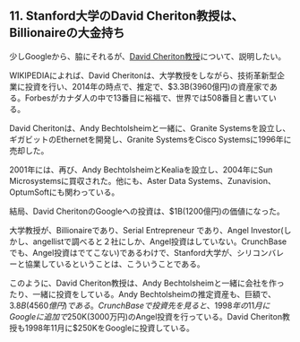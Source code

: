 ## 11. Stanford大学のDavid Cheriton教授は、Billionaireの大金持ち

少しGoogleから、脇にそれるが、[David Cheriton教授](https://en.wikipedia.org/wiki/David_Cheriton)について、説明したい。

WIKIPEDIAによれば、David Cheritonは、大学教授をしながら、技術革新型企業に投資を行い、2014年の時点で、推定で、$3.3B(3960億円)の資産家である。Forbesがカナダ人の中で13番目に裕福で、世界では508番目と書いている。

David Cheritonは、Andy Bechtolsheimと一緒に、Granite Systemsを設立し、ギガビットのEthernetを開発し、Granite SystemsをCisco Systemsに1996年に売却した。

2001年には、再び、Andy BechtolsheimとKealiaを設立し、2004年にSun Microsystemsに買収された。他にも、Aster Data Systems、Zunavision、OptumSoftにも関わっている。

結局、David CheritonのGoogleへの投資は、$1B(1200億円)の価値になった。

大学教授が、Billionaireであり、Serial Entrepreneur であり、Angel Investor(しかし、angellistで調べると２社にしか、Angel投資はしていない。CrunchBaseでも、Angel投資はでてこない)であるわけで、Stanford大学が、シリコンバレーと協業しているということは、こういうことである。

このように、David Cheriton教授は、Andy Bechtolsheimと一緒に会社を作ったり、一緒に投資をしている。Andy Bechtolsheimの推定資産も、巨額で、$3.8B(4560億円)である。CrunchBaseで投資先を見ると、1998年の11月にGoogleに追加で$250K(3000万円)のAngel投資を行っている。David Cheriton教授も1998年11月に$250KをGoogleに投資している。
